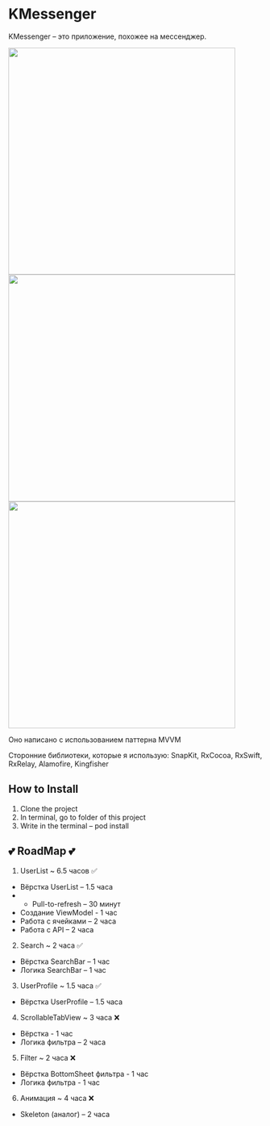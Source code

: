 # KMessenger

KMessenger – это приложение, похожее на мессенджер.

<img src="https://github.com/VestaCute/KMessenger/blob/main/Screen_1.png" height=450><img src="https://github.com/VestaCute/KMessenger/blob/main/Screen_2.png" height=450><img src="https://github.com/VestaCute/KMessenger/blob/main/Screen_3.png" height=450>

Оно написано с использованием паттерна MVVM

Сторонние библиотеки, которые я использую:
SnapKit, RxCocoa, RxSwift, RxRelay, Alamofire, Kingfisher

## How to Install

1. Clone the project
2. In terminal, go to folder of this project
3. Write in the terminal – pod install

## 💕 RoadMap 💕
1. UserList ~ 6.5 часов ✅
- Вёрстка UserList – 1.5 часа
- - Pull-to-refresh – 30 минут
- Создание ViewModel - 1 час
- Работа с ячейками – 2 часа
- Работа с API – 2 часа

2. Search ~ 2 часа ✅
- Вёрстка SearchBar – 1 час
- Логика SearchBar – 1 час

3. UserProfile ~ 1.5 часа ✅
- Вёрстка UserProfile – 1.5 часа

4. ScrollableTabView ~ 3 часа ❌
- Вёрстка - 1 час
- Логика фильтра – 2 часа

5. Filter ~ 2 часа ❌
- Вёрстка BottomSheet фильтра - 1 час
- Логика фильтра - 1 час

6. Анимация ~ 4 часа ❌
- Skeleton (аналог) – 2 часа 
